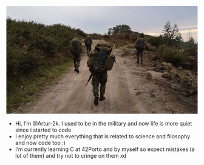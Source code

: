 ![Carvalho](https://raw.githubusercontent.com/Artur-2k/Artur-2k/main/header.jpg)

- Hi, I’m @Artur-2k. I used to be in the military and now life is more quiet since i started to code 
- I enjoy pretty much everything that is related to science and  filosophy and now code too :)
- I’m currently learning C at 42Porto and by myself so expect mistakes (a lot of them) and try not to cringe on them xd
